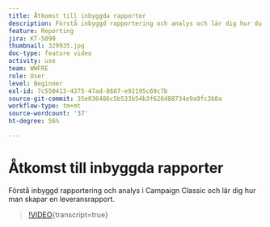 ```yaml
---
title: Åtkomst till inbyggda rapporter
description: Förstå inbyggd rapportering och analys och lär dig hur du skapar en leveransrapport.
feature: Reporting
jira: KT-5090
thumbnail: 329935.jpg
doc-type: feature video
activity: use
team: WWFRE
role: User
level: Beginner
exl-id: 7c550413-4375-47ad-8687-e92195c69c7b
source-git-commit: 35e036486c5b533b54b3f626d88734e9a9fc3b8a
workflow-type: tm+mt
source-wordcount: '37'
ht-degree: 56%

---
```


# Åtkomst till inbyggda rapporter

Förstå inbyggd rapportering och analys i Campaign Classic och lär dig hur man skapar en leveransrapport.

>[!VIDEO](https://video.tv.adobe.com/v/3449490?quality=12&learn=on&captions=swe){transcript=true}
